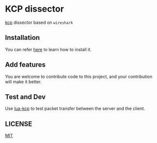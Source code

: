 # KCP dissector

  [kcp](https://github.com/skywind3000/kcp) dissector based on `wireshark`

## Installation

  You can refer [here](https://www.wireshark.org/docs/wsug_html_chunked/ChPluginFolders.html) to learn how to install it.
  
## Add features

  You are welcome to contribute code to this project, and your contribution will make it better.

## Test and Dev

  Use [lua-kcp](https://github.com/CandyMi/lua-kcp) to test packet transfer between the server and the client.

## LICENSE 

  [MIT](https://github.com/CandyMi/kcp_dissector/blob/master/LICENSE)
